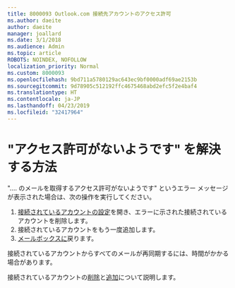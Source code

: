 ```yaml
---
title: 8000093 Outlook.com 接続先アカウントのアクセス許可
ms.author: daeite
author: daeite
manager: joallard
ms.date: 3/1/2018
ms.audience: Admin
ms.topic: article
ROBOTS: NOINDEX, NOFOLLOW
localization_priority: Normal
ms.custom: 8000093
ms.openlocfilehash: 9bd711a5780129ac643ec9bf0000adf69ae2153b
ms.sourcegitcommit: 9d78905c512192ffc4675468abd2efc5f2e4baf4
ms.translationtype: HT
ms.contentlocale: ja-JP
ms.lasthandoff: 04/23/2019
ms.locfileid: "32417964"
---
```

# <a name="how-to-fix-it-looks-like-we-dont-have-permission"></a>"アクセス許可がないようです" を解決する方法

".... のメールを取得するアクセス許可がないようです" というエラー メッセージが表示された場合は、次の操作を実行してください。

1. [接続されているアカウントの設定](https://outlook.live.com/mail/options/mail/accounts)を開き、エラーに示された接続されているアカウントを削除します。 
2. 接続されているアカウントをもう一度追加します。
3. [メールボックスに](https://outlook.live.com/mail/inbox)戻ります。

接続されているアカウントからすべてのメールが再同期するには、時間がかかる場合があります。

接続されているアカウントの[削除](https://support.office.com/article/0b9a6b95-ff1b-46c1-bf60-d6b3b82c5ac8)と[追加](https://support.office.com/article/c5224df4-5885-4e79-91ba-523aa743f0ba)について説明します。